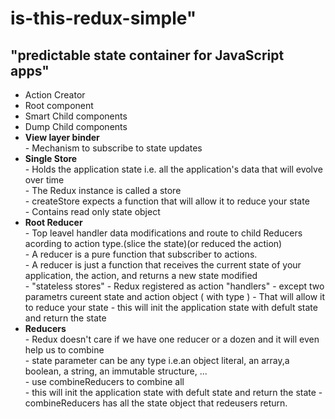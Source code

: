 <h1>is-this-redux-simple" </h1>

<h2><b>"predictable state container for JavaScript apps"</b></h2>

<ul>
	<li>Action Creator</li>
	<li>Root component</li>
	<li>Smart Child components</li>
	<li>Dump Child components</li>
	<li>
		<b>View layer binder</b><br/>
		- Mechanism to subscribe to state updates<br/>
	</li>
	<li>
		<b>Single Store</b><br/>
		- Holds the application state i.e. all the application's data that will evolve over time<br/>
		- The Redux instance is called a store<br/>
		- createStore expects a function that will allow it to reduce your state<br/>
		- Contains read only state object<br/>
	</li>
	<li>
	<b>Root Reducer</b><br/>
		- Top leavel handler data modifications and route to child Reducers acording to action type.(slice the state)(or reduced the action)<br/>
		- A reducer is a pure function that subscriber to actions.<br/>
		- A reducer is just a function that receives the current state of your application, the action, and returns a new state modified <br/>
     	- "stateless stores"
     	- Redux registered as action "handlers" 
     	- except two parametrs cureent state and action object ( with type )
     	- That will allow it to reduce your state
     	- this will init the application state with defult state and return the state 
	</li>
	<li>
		<b>Reducers</b><br/>
		- Redux doesn't care if we have one reducer or a dozen and it will even help us to combine <br/>
		- state parameter can be any type i.e.an object literal, an array,a boolean, a string, an immutable structure, ... <br/>
		- use combineReducers to combine all<br/>
		- this will init the application state with defult state and return the state - combineReducers has all the state object that redeusers return.
	</li>
</ul>